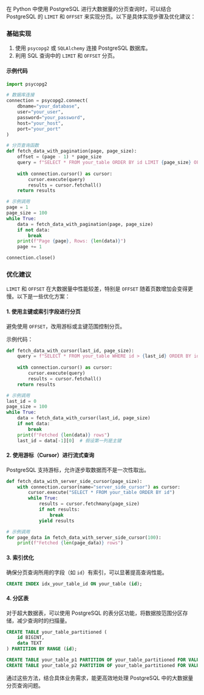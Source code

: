 在 Python 中使用 PostgreSQL 进行大数据量的分页查询时，可以结合 PostgreSQL 的 `LIMIT` 和 `OFFSET` 来实现分页。以下是具体实现步骤及优化建议：

### 基础实现
1. 使用 `psycopg2` 或 `SQLAlchemy` 连接 PostgreSQL 数据库。
2. 利用 SQL 查询中的 `LIMIT` 和 `OFFSET` 分页。

#### 示例代码
```python
import psycopg2

# 数据库连接
connection = psycopg2.connect(
    dbname="your_database",
    user="your_user",
    password="your_password",
    host="your_host",
    port="your_port"
)

# 分页查询函数
def fetch_data_with_pagination(page, page_size):
    offset = (page - 1) * page_size
    query = f"SELECT * FROM your_table ORDER BY id LIMIT {page_size} OFFSET {offset}"
    
    with connection.cursor() as cursor:
        cursor.execute(query)
        results = cursor.fetchall()
    return results

# 示例调用
page = 1
page_size = 100
while True:
    data = fetch_data_with_pagination(page, page_size)
    if not data:
        break
    print(f"Page {page}, Rows: {len(data)}")
    page += 1

connection.close()
```

### 优化建议
`LIMIT` 和 `OFFSET` 在大数据量中性能较差，特别是 `OFFSET` 随着页数增加会变得更慢。以下是一些优化方案：

#### 1. 使用主键或索引字段进行分页
避免使用 `OFFSET`，改用游标或主键范围控制分页。

示例代码：
```python
def fetch_data_with_cursor(last_id, page_size):
    query = f"SELECT * FROM your_table WHERE id > {last_id} ORDER BY id LIMIT {page_size}"
    
    with connection.cursor() as cursor:
        cursor.execute(query)
        results = cursor.fetchall()
    return results

# 示例调用
last_id = 0
page_size = 100
while True:
    data = fetch_data_with_cursor(last_id, page_size)
    if not data:
        break
    print(f"Fetched {len(data)} rows")
    last_id = data[-1][0]  # 假设第一列是主键
```

#### 2. 使用游标（Cursor）进行流式查询
PostgreSQL 支持游标，允许逐步取数据而不是一次性取出。

```python
def fetch_data_with_server_side_cursor(page_size):
    with connection.cursor(name="server_side_cursor") as cursor:
        cursor.execute("SELECT * FROM your_table ORDER BY id")
        while True:
            results = cursor.fetchmany(page_size)
            if not results:
                break
            yield results

# 示例调用
for page_data in fetch_data_with_server_side_cursor(100):
    print(f"Fetched {len(page_data)} rows")
```

#### 3. 索引优化
确保分页查询所用的字段（如 `id`）有索引，可以显著提高查询性能。

```sql
CREATE INDEX idx_your_table_id ON your_table (id);
```

#### 4. 分区表
对于超大数据表，可以使用 PostgreSQL 的表分区功能，将数据按范围分区存储，减少查询时的扫描量。

```sql
CREATE TABLE your_table_partitioned (
    id BIGINT,
    data TEXT
) PARTITION BY RANGE (id);

CREATE TABLE your_table_p1 PARTITION OF your_table_partitioned FOR VALUES FROM (0) TO (100000);
CREATE TABLE your_table_p2 PARTITION OF your_table_partitioned FOR VALUES FROM (100000) TO (200000);
```

通过这些方法，结合具体业务需求，能更高效地处理 PostgreSQL 中的大数据量分页查询问题。
